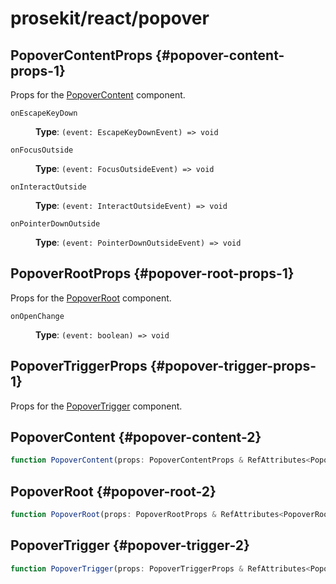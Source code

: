 # prosekit/react/popover

## PopoverContentProps {#popover-content-props-1}

Props for the [PopoverContent](popover.md#popover-content-2) component.

<dl>

<dt>

`onEscapeKeyDown`

</dt>

<dd>

**Type**: `(event: EscapeKeyDownEvent) => void`

</dd>

<dt>

`onFocusOutside`

</dt>

<dd>

**Type**: `(event: FocusOutsideEvent) => void`

</dd>

<dt>

`onInteractOutside`

</dt>

<dd>

**Type**: `(event: InteractOutsideEvent) => void`

</dd>

<dt>

`onPointerDownOutside`

</dt>

<dd>

**Type**: `(event: PointerDownOutsideEvent) => void`

</dd>

</dl>

## PopoverRootProps {#popover-root-props-1}

Props for the [PopoverRoot](popover.md#popover-root-2) component.

<dl>

<dt>

`onOpenChange`

</dt>

<dd>

**Type**: `(event: boolean) => void`

</dd>

</dl>

## PopoverTriggerProps {#popover-trigger-props-1}

Props for the [PopoverTrigger](popover.md#popover-trigger-2) component.

## PopoverContent {#popover-content-2}

```ts
function PopoverContent(props: PopoverContentProps & RefAttributes<PopoverContent> & HTMLAttributes<PopoverContent>): ReactNode
```

## PopoverRoot {#popover-root-2}

```ts
function PopoverRoot(props: PopoverRootProps & RefAttributes<PopoverRoot> & HTMLAttributes<PopoverRoot>): ReactNode
```

## PopoverTrigger {#popover-trigger-2}

```ts
function PopoverTrigger(props: PopoverTriggerProps & RefAttributes<PopoverTrigger> & HTMLAttributes<PopoverTrigger>): ReactNode
```
